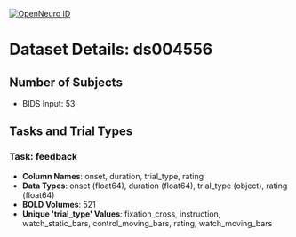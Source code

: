 [![OpenNeuro ID](https://img.shields.io/badge/OpenNeuro_Dataset-ds004556-blue?style=for-the-badge)](https://openneuro.org/datasets/ds004556)

# Dataset Details: ds004556

## Number of Subjects
- BIDS Input: 53

## Tasks and Trial Types
### Task: feedback
- **Column Names**: onset, duration, trial_type, rating
- **Data Types**: onset (float64), duration (float64), trial_type (object), rating (float64)
- **BOLD Volumes**: 521
- **Unique 'trial_type' Values**: fixation_cross, instruction, watch_static_bars, control_moving_bars, rating, watch_moving_bars

